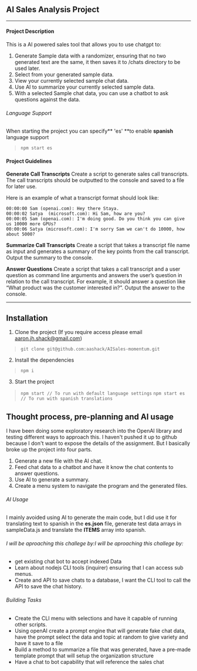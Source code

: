 ## AI Sales Analysis Project

------------

#### Project Description

This is a AI powered sales tool that allows you to use chatgpt to:
1. Generate Sample data with a randomizer, ensuring that no two generated text are the same, it then saves it to /chats directory to be used later.
1. Select from your generated sample data.
1. View your currently selected sample chat data.
1. Use AI to summarize your currently selected sample data.
1. With a selected Sample chat data, you can use a chatbot to ask questions against the data.


###### Language Support

When starting the project you can specify** 'es' **to enable **spanish** language support

>`npm start es`



#### Project Guidelines

**Generate Call Transcripts**
Create a script to generate sales call transcripts. The call transcripts should be outputted to the console and saved to a file for later use.

Here is an example of what a transcript format should look like:

    00:00:00 Sam (openai.com): Hey there Staya.
    00:00:02 Satya  (microsoft.com): Hi Sam, how are you?
    00:00:05 Sam (openai.com): I'm doing good. Do you think you can give us 10000 more GPUs?
    00:00:06 Satya (microsoft.com): I'm sorry Sam we can't do 10000, how about 5000?

**Summarize Call Transcripts**
Create a script that takes a transcript file name as input and generates a summary of the key points from the call transcript. Output the summary to the console.

**Answer Questions**
Create a script that takes a call transcript and a user question as command line arguments and answers the user’s question in relation to the call transcript. For example, it should answer a question like “What product was the customer interested in?”. Output the answer to the console.

------------

## Installation

1) Clone the project (If you require access please email aaron.jh.shack@gmail.com)
>`git clone git@github.com:aashack/AISales-momentum.git`

2) Install the dependencies
>`npm i`

3) Start the project
>`npm start // To run with default language settings`
>`npm start es // To run with spanish translations` 

## Thought process, pre-planning and AI usage

I have been doing some exploratory research into the OpenAI library and testing different ways to approach this. I haven't pushed it up to github because I don't want to expose the details of the assignment. But I basically broke up the project into four parts.

1) Generate a new file with the AI chat.
2) Feed chat data to a chatbot and have it know the chat contents to answer questions.
3) Use AI to generate a summary.
4) Create a menu system to navigate the program and the generated files.

###### AI Usage

I mainly avoided using AI to generate the main code, but I did use it for translating text to spanish in the **es.json** file, generate test data arrays in sampleData.js and translate the **ITEMS** array into spanish.

###### I will be aproaching this challege by:I will be aproaching this challege by:

- get existing chat bot to accept indexed Data
- Learn about nodejs CLI tools (inquirer) ensuring that I can access sub menus.
- Create and API to save chats to a database, I want the CLI tool to call the API to save the chat history.

###### Building Tasks
- Create the CLI menu with selections and have it capable of running other scripts.
- Using openAI create a prompt engine that will generate fake chat data, have the prompt select the data and topic at random to give variety and have it save to a file
- Build a method to summarize a file that was generated, have a pre-made template prompt that will setup the organization structure
- Have a chat to bot capability that will reference the sales chat
